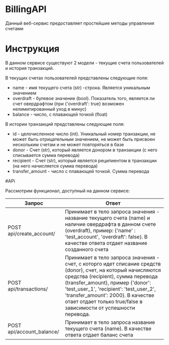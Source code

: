 # BillingAPI

Данный веб-сервис предоставляет простейшие методы управления счетами

# Инструкция

В данном сервисе существуют 2 модели - текущие счета пользователей и история транзакций.  

В текущих счетах пользователей представлены следующие поля:
  * name - имя текущего счета (str) -строка. Является уникальным значением
  * overdraft - булевое значение (bool). Показатель того, является ли счет овердрафтом (при {'overdraft': true} возможен нелимитированный уход в минус)
  * balance - число, с плавающей точкой (float)

В истории транзакций представлены следующие поля:
  * id - целочисленное число (int). Уникальный номер транзакции, не может быть отрицательным значением, не может быть присвоен нескольким счетам и не может повторяться в базе
  * donor - Счет (str), который является донором в транзакции (с него списывается сумма перевода)
  * recipient - Счет (str), который является реципиентом в транзакции (на него начисляется сумма перевода)
  * transfer_amount - число с плавающей точкой. Сумма перевода


#APi

Рассмотрим функционал, доступный на данном сервисе:

Запрос | Ответ
-------|-------
POST api/create_account/ | Принимает в тело запроса значения - название текущего счета (name) и наличие овердрафта в данном счете (overdraft), пример: {'name' : 'test_account', 'overdraft': false}. В качестве ответа отдает название созданного счета
POST api/transactions/ | Принимает в тело запроса значения - счет, с которго идет списание средств (donor), счет, на который начисляются средства (recipient), сумма перевода (transfer_amount), пример {'donor': 'test_user_1', 'recipient': 'test_user_2', 'transfer_amount': 2000}. В качестве отает отдает только true/false в зависимости от успешности перевода.
POST api/account_balance/ | Принимает в тело запроса название текущего счета (name). В качестве ответа отдает баланс счета
